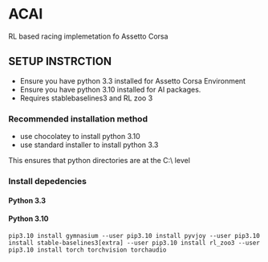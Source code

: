 # ACAI

RL based racing implemetation fo Assetto Corsa

## SETUP INSTRCTION

- Ensure you have python 3.3 installed for Assetto Corsa Environment
- Ensure you have python 3.10 installed for AI packages.
- Requires stablebaselines3 and RL zoo 3

### Recommended installation method
- use chocolatey to install python 3.10 
- use standard installer to install python 3.3 

This ensures that python directories are at the C:\ level

### Install depedencies


#### Python 3.3

#### Python 3.10

`pip3.10 install gymnasium --user
pip3.10 install pyvjoy --user
pip3.10 install stable-baselines3[extra] --user
pip3.10 install rl_zoo3 --user
pip3.10 install torch torchvision torchaudio`



